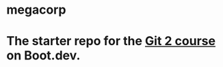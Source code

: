 # megacorp

The starter repo for the [Git 2 course](https://www.boot.dev/learn/learn-git-2) on Boot.dev.
===========================
